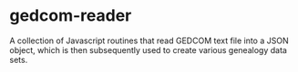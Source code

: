 # gedcom-reader

A collection of Javascript routines that read GEDCOM text file into a JSON object, which is then subsequently used to create various genealogy data sets.

